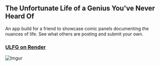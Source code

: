 ## The Unfortunate Life of a Genius You've Never Heard Of

An app build for a friend to showcase comic panels documenting the nuances of life. See what others are posting and submit your own.

### [ULFG on Render](https://ulfg.onrender.com/)
![Imgur](https://i.imgur.com/nSuHMbp.jpg)
